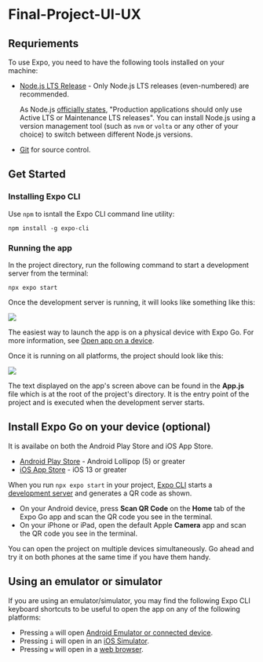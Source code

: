 # Final-Project-UI-UX

## Requriements

To use Expo, you need to have the following tools installed on your machine:

- [Node.js LTS Release](https://nodejs.org/en/) - Only Node.js LTS releases (even-numbered) are recommended.

  As Node.js [officially states](https://nodejs.org/en/about/releases/), "Production applications should only use Active LTS or Maintenance LTS releases". You can install Node.js using a version management tool (such as `nvm` or `volta` or any other of your choice) to switch between different Node.js versions.

- [Git](https://git-scm.com/) for source control.

## Get Started

### Installing Expo CLI

Use `npm` to isntall the Expo CLI command line utility:

```
npm install -g expo-cli
```

### Running the app

In the project directory, run the following command to start a development server from the terminal:

```
npx expo start
```

Once the development server is running, it will looks like something like this:

![](https://media.licdn.com/dms/image/D4D22AQGbm-7VU1_twg/feedshare-shrink_2048_1536/0/1689755825376?e=1703116800&v=beta&t=XMQIQ8JAcV9nyPlBENerEqwj_ojsvjOpOHQd8C-LkyI)

The easiest way to launch the app is on a physical device with Expo Go. For more information, see [Open app on a device](https://docs.expo.dev/get-started/create-a-project#open-the-app-on-your-device).

Once it is running on all platforms, the project should look like this:

![](https://docs.expo.dev/static/images/tutorial/01-app-running-on-all-platforms.jpg)

The text displayed on the app's screen above can be found in the **App.js** file which is at the root of the project's directory. It is the entry point of the project and is executed when the development server starts.

## Install Expo Go on your device (optional)

It is availabe on both the Android Play Store and iOS App Store.

- [Android Play Store](https://play.google.com/store/apps/details?id=host.exp.exponent) - Android Lollipop (5) or greater
- [iOS App Store](https://apps.apple.com/app/expo-go/id982107779) - iOS 13 or greater

When you run `npx expo start` in your project, [Expo CLI](https://docs.expo.dev/more/expo-cli/) starts a [development server](https://docs.expo.dev/more/expo-cli/#develop) and generates a QR code as shown. 

- On your Android device, press **Scan QR Code** on the **Home** tab of the Expo Go app and scan the QR code you see in the terminal.
- On your iPhone or iPad, open the default Apple **Camera** app and scan the QR code you see in the terminal.

You can open the project on multiple devices simultaneously. Go ahead and try it on both phones at the same time if you have them handy.

## Using an emulator or simulator

If you are using an emulator/simulator, you may find the following Expo CLI keyboard shortcuts to be useful to open the app on any of the following platforms:
- Pressing `a` will open [Android Emulator or connected device](https://docs.expo.dev/workflow/android-studio-emulator).
- Pressing `i` will open in an [iOS Simulator](https://docs.expo.dev/workflow/ios-simulator).
- Pressing `w` will open in a [web browser](https://docs.expo.dev/workflow/web).
